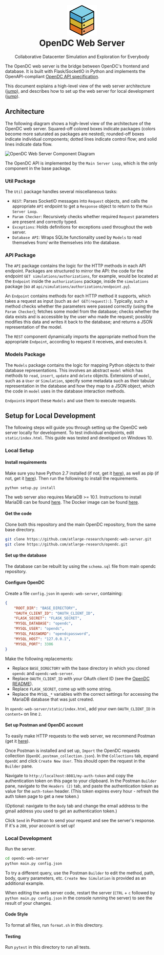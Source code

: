 <h1 align="center">
  <img src="../misc/artwork/logo.png" width="100" alt="OpenDC">
  <br>
  OpenDC Web Server
</h1>
<p align="center">
Collaborative Datacenter Simulation and Exploration for Everybody
</p>

The OpenDC web server is the bridge between OpenDC's frontend and database. It is built with Flask/SocketIO in Python and implements the OpenAPI-compliant [OpenDC API specification](../opendc-api-spec.yml).

This document explains a high-level view of the web server architecture ([jump](#architecture)), and describes how to set up the web server for local development ([jump](#setup-for-local-development)).

## Architecture

The following diagram shows a high-level view of the architecture of the OpenDC web server. Squared-off colored boxes indicate packages (colors become more saturated as packages are nested); rounded-off boxes indicate individual components; dotted lines indicate control flow; and solid lines indicate data flow.

![OpenDC Web Server Component Diagram](misc/artwork/opendc-web-server-component-diagram.png)

The OpenDC API is implemented by the `Main Server Loop`, which is the only component in the base package.

### Util Package

The `Util` package handles several miscellaneous tasks:

* `REST`: Parses SocketIO messages into `Request` objects, and calls the appropriate `API` endpoint to get a `Response` object to return to the `Main Server Loop`.
* `Param Checker`: Recursively checks whether required `Request` parameters are present and correctly typed.
* `Exceptions`: Holds definitions for exceptions used throughout the web server.
* `Database API`: Wraps SQLite functionality used by `Models` to read themselves from/ write themselves into the database.

### API Package

The `API` package contains the logic for the HTTP methods in each API endpoint. Packages are structured to mirror the API: the code for the endpoint `GET simulations/authorizations`, for example, would be located at the `Endpoint` inside the `authorizations` package, inside the `simulations` package (so at `api/simulations/authorizations/endpoint.py`).

An `Endpoint` contains methods for each HTTP method it supports, which takes a request as input (such as `def GET(request):`). Typically, such a method checks whether the parameters were passed correctly (using the `Param Checker`); fetches some model from the database; checks whether the data exists and is accessible by the user who made the request; possibly modifies this data and writes it back to the database; and returns a JSON representation of the model.

The `REST` component dynamically imports the appropriate method from the appropriate `Endpoint`, according to request it receives, and executes it.

### Models Package

The `Models` package contains the logic for mapping Python objects to their database representations. This involves an abstract `model` which has methods to `read`, `insert`, `update` and `delete` objects. Extensions of `model`, such as a `User` or `Simulation`, specify some metadata such as their tabular representation in the database and how they map to a JSON object, which the code in `model` uses in the database interaction methods.

`Endpoint`s import these `Models` and use them to execute requests.

## Setup for Local Development

The following steps will guide you through setting up the OpenDC web server locally for development. To test individual endpoints, edit `static/index.html`. This guide was tested and developed on Windows 10.

### Local Setup

#### Install requirements

Make sure you have Python 2.7 installed (if not, get it [here](https://www.python.org/)), as well as pip (if not, get it [here](https://pip.pypa.io/en/stable/installing/)). Then run the following to install the requirements.

```bash
python setup.py install
```

The web server also requires MariaDB >= 10.1. Instructions to install MariaDB can be found [here](https://mariadb.com/kb/en/mariadb/getting-installing-and-upgrading-mariadb/). The Docker image can be found [here](https://hub.docker.com/_/mariadb/). 

#### Get the code

Clone both this repository and the main OpenDC repository, from the same base directory.

```bash
git clone https://github.com/atlarge-research/opendc-web-server.git
git clone https://github.com/atlarge-research/opendc.git
```

#### Set up the database

The database can be rebuilt by using the `schema.sql` file from main opendc repository. 

#### Configure OpenDC

Create a file `config.json` in `opendc-web-server`, containing:

```json
{
	"ROOT_DIR": "BASE_DIRECTORY",
	"OAUTH_CLIENT_ID": "OAUTH_CLIENT_ID",
	"FLASK_SECRET": "FLASK_SECRET",
	"MYSQL_DATABASE": "opendc",
	"MYSQL_USER": "opendc",
	"MYSQL_PASSWORD": "opendcpassword",
	"MYSQL_HOST": "127.0.0.1",
	"MYSQL_PORT": 3306
}
```

Make the following replacements:
* Replace `BASE_DIRECTORY` with the base directory in which you cloned `opendc` and `opendc-web-server`.
* Replace `OAUTH_CLIENT_ID` with your OAuth client ID (see the [OpenDC README](https://github.com/atlarge-research/opendc#preamble)).
* Replace `FLASK_SECRET`, come up with some string.
* Replace the `MYSQL_*` variables with the correct settings for accessing the MariaDB database that was just created. 

In `opendc-web-server/static/index.html`, add your own `OAUTH_CLIENT_ID` in `content=` on line `2`.

#### Set up Postman and OpenDC account

To easily make HTTP requests to the web server, we recommend Postman (get it [here](https://www.getpostman.com/)).

Once Postman is installed and set up, `Import` the OpenDC requests collection (`OpenDC.postman_collection.json`). In the `Collections` tab, expand `OpenDC` and click `Create New User`. This should open the request in the `Builder` pane.

Navigate to `http://localhost:8081/my-auth-token` and copy the authentication token on this page to your clipboard. In the Postman `Builder` pane, navigate to the `Headers (2)` tab, and paste the authentication token as value for the `auth-token` header. (This token expires every hour - refresh the auth token page to get a new token.) 

(Optional: navigate to the `Body` tab and change the email address to the gmail address you used to get an authentication token.)

Click `Send` in Postman to send your request and see the server's response. If it's a `200`, your account is set up!

### Local Development

Run the server.

```bash
cd opendc-web-server
python main.py config.json
```

To try a different query, use the Postman `Builder` to edit the method, path, body, query parameters, etc. `Create New Simulation` is provided as an additional example.

When editing the web server code, restart the server (`CTRL` + `c` followed by `python main.py config.json` in the console running the server) to see the result of your changes.

#### Code Style

To format all files, run `format.sh` in this directory.

#### Testing

Run `pytest` in this directory to run all tests.
